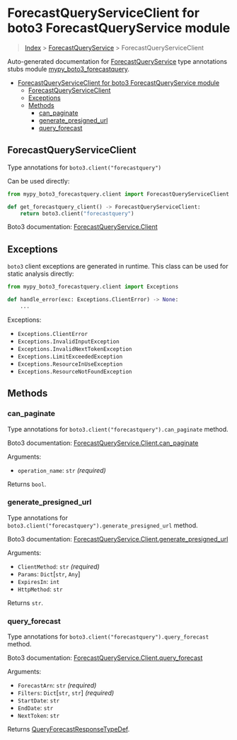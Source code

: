 # ForecastQueryServiceClient for boto3 ForecastQueryService module

> [Index](..) > [ForecastQueryService](.) > ForecastQueryServiceClient

Auto-generated documentation for
[ForecastQueryService](https://boto3.amazonaws.com/v1/documentation/api/1.17.72/reference/services/forecastquery.html#ForecastQueryService)
type annotations stubs module
[mypy_boto3_forecastquery](https://pypi.org/project/mypy-boto3-forecastquery/).

- [ForecastQueryServiceClient for boto3 ForecastQueryService module](#forecastqueryserviceclient-for-boto3-forecastqueryservice-module)
  - [ForecastQueryServiceClient](#forecastqueryserviceclient)
  - [Exceptions](#exceptions)
  - [Methods](#methods)
    - [can_paginate](#can_paginate)
    - [generate_presigned_url](#generate_presigned_url)
    - [query_forecast](#query_forecast)

## ForecastQueryServiceClient

Type annotations for `boto3.client("forecastquery")`

Can be used directly:

```python
from mypy_boto3_forecastquery.client import ForecastQueryServiceClient

def get_forecastquery_client() -> ForecastQueryServiceClient:
    return boto3.client("forecastquery")
```

Boto3 documentation:
[ForecastQueryService.Client](https://boto3.amazonaws.com/v1/documentation/api/1.17.72/reference/services/forecastquery.html#ForecastQueryService.Client)

## Exceptions

`boto3` client exceptions are generated in runtime. This class can be used for
static analysis directly:

```python
from mypy_boto3_forecastquery.client import Exceptions

def handle_error(exc: Exceptions.ClientError) -> None:
    ...
```

Exceptions:

- `Exceptions.ClientError`
- `Exceptions.InvalidInputException`
- `Exceptions.InvalidNextTokenException`
- `Exceptions.LimitExceededException`
- `Exceptions.ResourceInUseException`
- `Exceptions.ResourceNotFoundException`

## Methods

### can_paginate

Type annotations for `boto3.client("forecastquery").can_paginate` method.

Boto3 documentation:
[ForecastQueryService.Client.can_paginate](https://boto3.amazonaws.com/v1/documentation/api/1.17.72/reference/services/forecastquery.html#ForecastQueryService.Client.can_paginate)

Arguments:

- `operation_name`: `str` *(required)*

Returns `bool`.

### generate_presigned_url

Type annotations for `boto3.client("forecastquery").generate_presigned_url`
method.

Boto3 documentation:
[ForecastQueryService.Client.generate_presigned_url](https://boto3.amazonaws.com/v1/documentation/api/1.17.72/reference/services/forecastquery.html#ForecastQueryService.Client.generate_presigned_url)

Arguments:

- `ClientMethod`: `str` *(required)*
- `Params`: `Dict`\[`str`, `Any`\]
- `ExpiresIn`: `int`
- `HttpMethod`: `str`

Returns `str`.

### query_forecast

Type annotations for `boto3.client("forecastquery").query_forecast` method.

Boto3 documentation:
[ForecastQueryService.Client.query_forecast](https://boto3.amazonaws.com/v1/documentation/api/1.17.72/reference/services/forecastquery.html#ForecastQueryService.Client.query_forecast)

Arguments:

- `ForecastArn`: `str` *(required)*
- `Filters`: `Dict`\[`str`, `str`\] *(required)*
- `StartDate`: `str`
- `EndDate`: `str`
- `NextToken`: `str`

Returns
[QueryForecastResponseTypeDef](./type_defs.md#queryforecastresponsetypedef).
